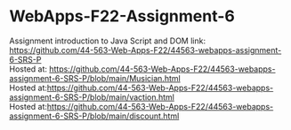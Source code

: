 # WebApps-F22-Assignment-6
Assignment introduction to Java Script and DOM
link: https://github.com/44-563-Web-Apps-F22/44563-webapps-assignment-6-SRS-P
<br>
Hosted at: https://github.com/44-563-Web-Apps-F22/44563-webapps-assignment-6-SRS-P/blob/main/Musician.html
<br>
Hosted at:https://github.com/44-563-Web-Apps-F22/44563-webapps-assignment-6-SRS-P/blob/main/vaction.html
<br>
Hosted at:https://github.com/44-563-Web-Apps-F22/44563-webapps-assignment-6-SRS-P/blob/main/discount.html
